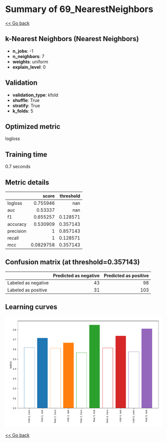# Summary of 69_NearestNeighbors

[<< Go back](../README.md)


## k-Nearest Neighbors (Nearest Neighbors)
- **n_jobs**: -1
- **n_neighbors**: 7
- **weights**: uniform
- **explain_level**: 0

## Validation
 - **validation_type**: kfold
 - **shuffle**: True
 - **stratify**: True
 - **k_folds**: 5

## Optimized metric
logloss

## Training time

0.7 seconds

## Metric details
|           |     score |   threshold |
|:----------|----------:|------------:|
| logloss   | 0.755946  |  nan        |
| auc       | 0.53337   |  nan        |
| f1        | 0.655257  |    0.128571 |
| accuracy  | 0.530909  |    0.357143 |
| precision | 1         |    0.857143 |
| recall    | 1         |    0.128571 |
| mcc       | 0.0829758 |    0.357143 |


## Confusion matrix (at threshold=0.357143)
|                     |   Predicted as negative |   Predicted as positive |
|:--------------------|------------------------:|------------------------:|
| Labeled as negative |                      43 |                      98 |
| Labeled as positive |                      31 |                     103 |

## Learning curves
![Learning curves](learning_curves.png)

[<< Go back](../README.md)
